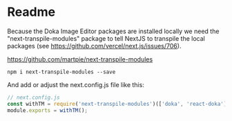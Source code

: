 # Readme

Because the Doka Image Editor packages are installed locally we need the "next-transpile-modules" package to tell NextJS to transpile the local packages (see https://github.com/vercel/next.js/issues/706).

https://github.com/martpie/next-transpile-modules

`npm i next-transpile-modules --save`

And add or adjust the next.config.js file like this:

```js
// next.config.js
const withTM = require('next-transpile-modules')(['doka', 'react-doka']);
module.exports = withTM();
```

